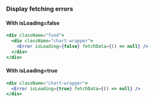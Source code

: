 ### Display fetching errors

#### With isLoading=false

```jsx
<div className="food">
  <div className="chart-wrapper">
    <Error isLoading={false} fetchData={() => null} />
  </div>
</div>
```

#### With isLoading=true

```jsx
<div className="chart-wrapper">
  <Error isLoading={true} fetchData={() => null} />
</div>
```

